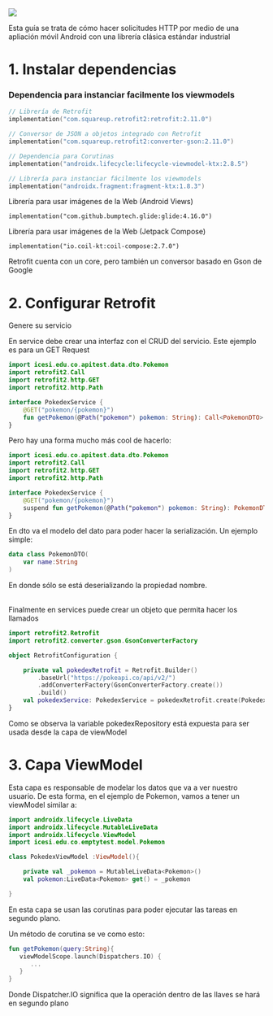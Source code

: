 <img src="https://sutilweb.eu/wp-content/uploads/2023/08/API-REST.jpg">

Esta guía se trata de cómo hacer solicitudes HTTP por medio de una apliación móvil Android con una librería clásica estándar industrial

# 1. Instalar dependencias

### Dependencia para instanciar facilmente los viewmodels
```kotlin
// Librería de Retrofit
implementation("com.squareup.retrofit2:retrofit:2.11.0")  

// Conversor de JSON a objetos integrado con Retrofit
implementation("com.squareup.retrofit2:converter-gson:2.11.0")

// Dependencia para Corutinas
implementation("androidx.lifecycle:lifecycle-viewmodel-ktx:2.8.5")

// Librería para instanciar fácilmente los viewmodels
implementation("androidx.fragment:fragment-ktx:1.8.3")
```

Librería para usar imágenes de la Web (Android Views)
```
implementation("com.github.bumptech.glide:glide:4.16.0")
```

Librería para usar imágenes de la Web (Jetpack Compose)
```
implementation("io.coil-kt:coil-compose:2.7.0")
```

Retrofit cuenta con un core, pero también un conversor basado en Gson de Google




# 2. Configurar Retrofit
Genere su servicio

En service debe crear una interfaz con el CRUD del servicio. Este ejemplo es para un GET Request

```kotlin
import icesi.edu.co.apitest.data.dto.Pokemon
import retrofit2.Call
import retrofit2.http.GET
import retrofit2.http.Path

interface PokedexService {
    @GET("pokemon/{pokemon}")
    fun getPokemon(@Path("pokemon") pokemon: String): Call<PokemonDTO>
}
```
Pero hay una forma mucho más cool de hacerlo:
```kotlin
import icesi.edu.co.apitest.data.dto.Pokemon
import retrofit2.Call
import retrofit2.http.GET
import retrofit2.http.Path

interface PokedexService {
    @GET("pokemon/{pokemon}")
    suspend fun getPokemon(@Path("pokemon") pokemon: String): PokemonDTO
}
```




En dto va el modelo del dato para poder hacer la serialización. Un ejemplo simple:
```kotlin
data class PokemonDTO(
    var name:String
)
```
En donde sólo se está deserializando la propiedad nombre.</br> </br>

Finalmente en services puede crear un objeto que permita hacer los llamados
```kotlin
import retrofit2.Retrofit
import retrofit2.converter.gson.GsonConverterFactory

object RetrofitConfiguration {

    private val pokedexRetrofit = Retrofit.Builder()
        .baseUrl("https://pokeapi.co/api/v2/")
        .addConverterFactory(GsonConverterFactory.create())
        .build()
    val pokedexService: PokedexService = pokedexRetrofit.create(PokedexService::class.java)
}
```
Como se observa la variable pokedexRepository está expuesta para ser usada desde la capa de viewModel


# 3. Capa ViewModel
Esta capa es responsable de modelar los datos que va a ver nuestro usuario.
De esta forma, en el ejemplo de Pokemon, vamos a tener un viewModel similar a:
```kotlin
import androidx.lifecycle.LiveData
import androidx.lifecycle.MutableLiveData
import androidx.lifecycle.ViewModel
import icesi.edu.co.emptytest.model.Pokemon

class PokedexViewModel :ViewModel(){

    private val _pokemon = MutableLiveData<Pokemon>()
    val pokemon:LiveData<Pokemon> get() = _pokemon

}
```
En esta capa se usan las corutinas para poder ejecutar las tareas en segundo plano.

Un método de corutina se ve como esto:
```kotlin
fun getPokemon(query:String){
   viewModelScope.launch(Dispatchers.IO) {
      ...
   }
}
```
Donde Dispatcher.IO significa que la operación dentro de las llaves se hará en segundo plano





